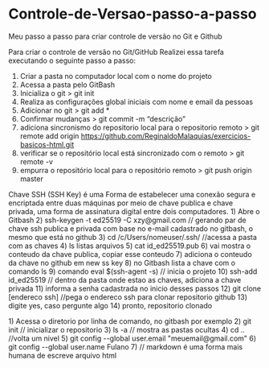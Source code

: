 # Controle-de-Versao-passo-a-passo
Meu passo a passo para criar controle de versão no Git e Github

Para criar o controle de versão no Git/GitHub
Realizei essa tarefa executando o seguinte passo a passo:


1) Criar a pasta no computador local com o nome do projeto
2) Acessa a pasta pelo GitBash
3) Inicializa o git > git init
4) Realiza as configurações global iniciais com nome e email da pessoas
5) Adicionar no git > git add *
6) Confirmar mudanças > git commit -m “descrição”
7) adiciona sincronismo do repositorio local para o repositorio remoto > git remote add origin https://github.com/ReginaldoMalaquias/exercicios-basicos-html.git
8) verificar se o repositório local está sincronizado com o remoto > git remote -v
9) empurra o repositório local para o repositório remoto > git push origin master


<p>
Chave SSH (SSH Key) é uma Forma de estabelecer uma conexão segura e encriptada entre duas máquinas por meio de chave publica e chave privada, uma forma de assinatura digital entre dois computadores.
1) Abre o Gitbash
2) ssh-keygen -t ed25519 -C xzy@gmail.com // gerando par de chave ssh publica e privada com base no e-mail cadastrado no gitbash, o mesmo que está no github
3) cd /c/Users/nomeuser/.ssh/ //acessa a pasta com as chaves
4) ls listas arquivos
5) cat id_ed25519.pub
6) vai mostra o conteudo da chave publica, copiar esse conteudo
7) adiciona o conteudo da chave no github em new ss key
8) no Gitbash lista a chave com o comando ls
9) comando eval $(ssh-agent -s) // inicia o projeto
10) ssh-add id_ed25519 // dentro da pasta onde estao as chaves, adiciona a chave privada
11) informa a senha cadastrada no inicio desses passos
12) git clone [endereco ssh] //pega o endereco ssh para clonar repositorio github
13) digite yes, caso pergunte algo
14) pronto, repositorio clonado
</p>




<p>
1) Acessa o diretorio por linha de comando, no gitbash por exemplo
2) git init // inicializar o repositorio 
3) ls -a // mostra as pastas ocultas
4) cd .. //volta um nivel
5) git config --global user.email "meuemail@gmail.com"
6) git config --global user.name Fulano
7) // markdown é uma forma mais humana de escreve arquivo html


</p>



